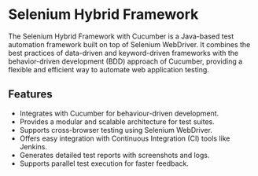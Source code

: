 # Selenium Hybrid Framework

The Selenium Hybrid Framework with Cucumber is a Java-based test automation framework built on top of Selenium WebDriver. It combines the best practices of data-driven and keyword-driven frameworks with the behavior-driven development (BDD) approach of Cucumber, providing a flexible and efficient way to automate web application testing.

## Features

- Integrates with Cucumber for behaviour-driven development.
- Provides a modular and scalable architecture for test suites.
- Supports cross-browser testing using Selenium WebDriver.
- Offers easy integration with Continuous Integration (CI) tools like Jenkins.
- Generates detailed test reports with screenshots and logs.
- Supports parallel test execution for faster feedback.
